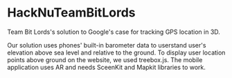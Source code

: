 # HackNuTeamBitLords

Team Bit Lords's solution to Google's case for tracking GPS location in 3D.

Our solution uses phones' built-in barometer data to userstand user's elevation above sea level and relative to the ground.
To display user location points above ground on the website, we used treebox.js.
The mobile application uses AR and needs SceenKit and Mapkit libraries to work.
